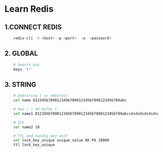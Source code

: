 # Learn Redis

## 1.CONNECT REDIS
```bash
    redis-cli -h <host> -p <port>  -a  <password>
```

## 2. GLOBAL

```bash 
    # Search key
    keys 't*' 
```

## 3. STRING
```bash
    # Embstring ( <= 44bytes) 
    set name 0123456789012345678901234567890123456789abc

    # Raw ( > 44 bytes )
    set name1 0123456789012345678901234567890123456789abcsdsdsdsdsdsdsdasdasdasdsd

    # Int 
    set name2 10

    # TTL and handle key exit
    set lock_key_unique unique_value NX PX 10000
    ttl lock_key_unique
```